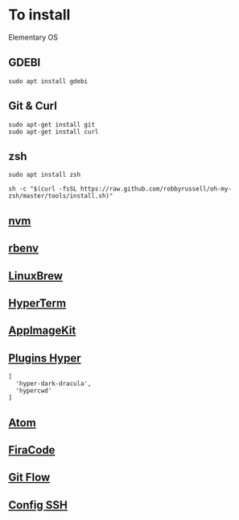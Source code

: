 # To install

Elementary OS


## GDEBI
```
sudo apt install gdebi

```

## Git & Curl

```
sudo apt-get install git
sudo apt-get install curl
```

## zsh
```
sudo apt install zsh

sh -c "$(curl -fsSL https://raw.github.com/robbyrussell/oh-my-zsh/master/tools/install.sh)"
```

## [nvm](https://github.com/creationix/nvm#installation)

## [rbenv](https://github.com/rbenv/rbenv#installation)

## [LinuxBrew](http://linuxbrew.sh/)

## [HyperTerm](https://hyper.is/)

## [AppImageKit](https://github.com/probonopd/AppImageKit/releases)

## [Plugins Hyper](https://github.com/bnb/awesome-hyper)

```
[
  'hyper-dark-dracula',
  'hypercwd'
]
```

## [Atom](https://atom.io/)

## [FiraCode](https://github.com/tonsky/FiraCode)

## [Git Flow](https://danielkummer.github.io/git-flow-cheatsheet/index.pt_BR.html)

## [Config SSH](https://confluence.atlassian.com/bitbucket/set-up-ssh-for-git-728138079.html)
